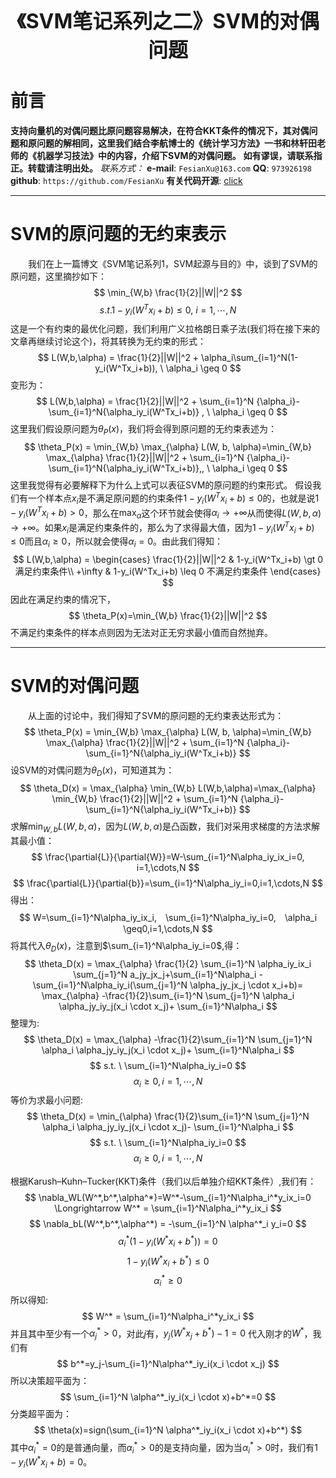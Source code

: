 <div align=center>
<font size="6"><b>《SVM笔记系列之二》SVM的对偶问题</b></font> 
</div>

# 前言
**支持向量机的对偶问题比原问题容易解决，在符合KKT条件的情况下，其对偶问题和原问题的解相同，这里我们结合李航博士的《统计学习方法》一书和林轩田老师的《机器学习技法》中的内容，介绍下SVM的对偶问题。**
**如有谬误，请联系指正。转载请注明出处。**
*联系方式：*
**e-mail**: `FesianXu@163.com`
**QQ**: `973926198`
**github**: `https://github.com/FesianXu`
**有关代码开源**: [click][click]

*****

# SVM的原问题的无约束表示
　　我们在上一篇博文《SVM笔记系列1，SVM起源与目的》中，谈到了SVM的原问题，这里摘抄如下：
$$
\min_{W,b} \frac{1}{2}||W||^2
$$
$$
s.t. 1-y_i(W^Tx_i+b) \leq 0, \ i=1,\cdots,N
$$
这是一个有约束的最优化问题，我们利用广义拉格朗日乘子法(我们将在接下来的文章再继续讨论这个)，将其转换为无约束的形式：
$$
L(W,b,\alpha) = \frac{1}{2}||W||^2 + \alpha_i\sum_{i=1}^N(1-y_i(W^Tx_i+b)), \ \alpha_i \geq 0
$$
变形为：
$$
L(W,b,\alpha) = \frac{1}{2}||W||^2 + \sum_{i=1}^N {\alpha_i}-\sum_{i=1}^N{\alpha_iy_i(W^Tx_i+b)} , \ \alpha_i \geq 0
$$
这里我们假设原问题为$\theta_P(x)$，我们将会得到原问题的无约束表述为：
$$
\theta_P(x) = \min_{W,b} \max_{\alpha} L(W, b, \alpha)=\min_{W,b} \max_{\alpha} \frac{1}{2}||W||^2 + \sum_{i=1}^N {\alpha_i}-\sum_{i=1}^N{\alpha_iy_i(W^Tx_i+b)},, \ \alpha_i \geq 0
$$
这里我觉得有必要解释下为什么上式可以表征SVM的原问题的约束形式。
假设我们有一个样本点$x_i$是不满足原问题的约束条件$1-y_i(W^Tx_i+b) \leq 0$的，也就是说$1-y_i(W^Tx_i+b) \gt 0$，那么在$\max_{\alpha}$这个环节就会使得$\alpha_i \rightarrow +\infty$从而使得$L(W,b,\alpha) \rightarrow +\infty$。如果$x_i$是满足约束条件的，那么为了求得最大值，因为$1-y_i(W^Tx_i+b) \leq 0$而且$\alpha_i \geq 0$，所以就会使得$\alpha_i = 0$。由此我们得知：
$$
L(W,b,\alpha) = \begin{cases}  
\frac{1}{2}||W||^2 & 1-y_i(W^Tx_i+b) \gt 0 满足约束条件\\
+\infty & 1-y_i(W^Tx_i+b) \leq 0 不满足约束条件
\end{cases}
$$
因此在满足约束的情况下，
$$
\theta_P(x)=\min_{W,b} \frac{1}{2}||W||^2
$$
不满足约束条件的样本点则因为无法对正无穷求最小值而自然抛弃。


****
# SVM的对偶问题
　　从上面的讨论中，我们得知了SVM的原问题的无约束表达形式为：
$$
\theta_P(x) = \min_{W,b} \max_{\alpha} L(W, b, \alpha)=\min_{W,b} \max_{\alpha} \frac{1}{2}||W||^2 + \sum_{i=1}^N {\alpha_i}-\sum_{i=1}^N{\alpha_iy_i(W^Tx_i+b)}
$$
设SVM的对偶问题为$\theta_D(x)$，可知道其为：
$$
\theta_D(x) = \max_{\alpha} \min_{W,b} L(W,b,\alpha)=\max_{\alpha} \min_{W,b} \frac{1}{2}||W||^2 + \sum_{i=1}^N {\alpha_i}-\sum_{i=1}^N{\alpha_iy_i(W^Tx_i+b)}
$$
求解$\min_{W,b} L(W,b,\alpha)$，因为$L(W,b,\alpha)$是凸函数，我们对采用求梯度的方法求解其最小值：
$$
\frac{\partial{L}}{\partial{W}}=W-\sum_{i=1}^N\alpha_iy_ix_i=0, i=1,\cdots,N
$$
$$
\frac{\partial{L}}{\partial{b}}=\sum_{i=1}^N\alpha_iy_i=0,i=1,\cdots,N
$$
得出：
$$
W=\sum_{i=1}^N\alpha_iy_ix_i,　\sum_{i=1}^N\alpha_iy_i=0,　\alpha_i \geq0,i=1,\cdots,N
$$
将其代入$\theta_D(x)$，注意到$\sum_{i=1}^N\alpha_iy_i=0$,得：
$$
\theta_D(x) = \max_{\alpha}
\frac{1}{2} \sum_{i=1}^N \alpha_iy_ix_i \sum_{j=1}^N a_jy_jx_j+\sum_{i=1}^N\alpha_i
-\sum_{i=1}^N\alpha_iy_i(\sum_{j=1}^N \alpha_jy_jx_j \cdot x_i+b)= \max_{\alpha}
-\frac{1}{2}\sum_{i=1}^N \sum_{j=1}^N \alpha_i \alpha_jy_iy_j(x_i \cdot x_j)+ \sum_{i=1}^N\alpha_i
$$
整理为:
$$
\theta_D(x) = \max_{\alpha}
-\frac{1}{2}\sum_{i=1}^N \sum_{j=1}^N \alpha_i \alpha_jy_iy_j(x_i \cdot x_j)+ \sum_{i=1}^N\alpha_i
$$
$$
s.t. \ \sum_{i=1}^N\alpha_iy_i=0
$$
$$
\alpha_i \geq0,i=1,\cdots,N
$$
等价为求最小问题:
$$
\theta_D(x) = \min_{\alpha}
\frac{1}{2}\sum_{i=1}^N \sum_{j=1}^N \alpha_i \alpha_jy_iy_j(x_i \cdot x_j)- \sum_{i=1}^N\alpha_i
$$
$$
s.t. \ \sum_{i=1}^N\alpha_iy_i=0
$$
$$
\alpha_i \geq0,i=1,\cdots,N
$$

根据Karush–Kuhn–Tucker(KKT)条件（我们以后单独介绍KKT条件）,我们有：
$$
\nabla_WL(W^*,b^*,\alpha^*)=W^*-\sum_{i=1}^N\alpha_i^*y_ix_i=0 \Longrightarrow W^* = \sum_{i=1}^N\alpha_i^*y_ix_i
$$
$$
\nabla_bL(W^*,b^*,\alpha^*) = 
-\sum_{i=1}^N \alpha^*_i y_i=0
$$
$$
\alpha^*_i(1-y_i(W^*x_i+b^*))=0
$$
$$
1-y_i(W^*x_i+b^*) \leq0
$$
$$
\alpha^*_i \geq0
$$
所以得知:
$$
W^* = \sum_{i=1}^N\alpha_i^*y_ix_i
$$
并且其中至少有一个$\alpha_j^* \gt 0$，对此$j$有，$y_j(W^*x_j+b^*)-1=0$
代入刚才的$W^*$，我们有
$$
b^*=y_j-\sum_{i=1}^N\alpha^*_iy_i(x_i \cdot x_j)
$$
所以决策超平面为：
$$
\sum_{i=1}^N \alpha^*_iy_i(x_i \cdot x)+b^*=0
$$
分类超平面为：
$$
\theta(x)=sign(\sum_{i=1}^N \alpha^*_iy_i(x_i \cdot x)+b^*)
$$
其中$\alpha^*_i=0$的是普通向量，而$\alpha^*_i >0$的是支持向量，因为当$\alpha^*_i >0$时，我们有$1-y_i(W^*x_i+b)=0$。



[click]: https://github.com/FesianXu/AI_Blog/tree/master/SVM%E7%9B%B8%E5%85%B3

